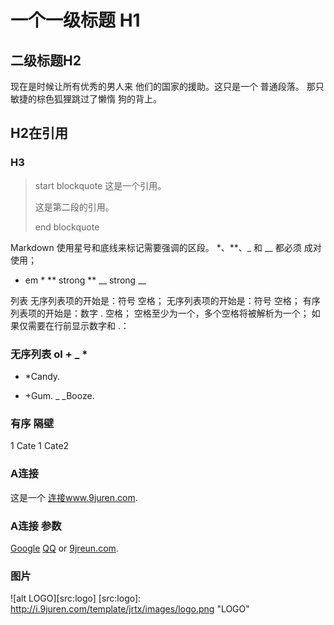 一个一级标题 H1
====================
二级标题H2
---------------------
现在是时候让所有优秀的男人来
他们的国家的援助。这只是一个
普通段落。
那只敏捷的棕色狐狸跳过了懒惰
狗的背上。
## H2在引用
### H3

>start blockquote 这是一个引用。
>
>这是第二段的引用。
>
>end blockquote

Markdown 使用星号和底线来标记需要强调的区段。
*、**、_ 和 __ 都必须 成对使用；
* em *
** strong **
__ strong __

列表 无序列表项的开始是：符号 空格；
无序列表项的开始是：符号 空格；
有序列表项的开始是：数字 . 空格；
空格至少为一个，多个空格将被解析为一个；
如果仅需要在行前显示数字和 .：

### 无序列表 ol + _ *
* *Candy.
+ +Gum.
_ _Booze.


### 有序 隔壁
1 Cate
1 Cate2

### A连接
这是一个 [连接www.9juren.com](http://www.9jruen.com/ "这里是标题").

### A连接 参数
[Google][1] [QQ][2] or [9jreun.com][9juren].

[1]: http://google.com.hk/ "Google"
[2]: http://qq.com/ "QQ"
[9juren]: http://www.9juren.com/ "具人同行"

### 图片

![alt LOGO][src:logo]
[src:logo]: http://i.9juren.com/template/jrtx/images/logo.png "LOGO"